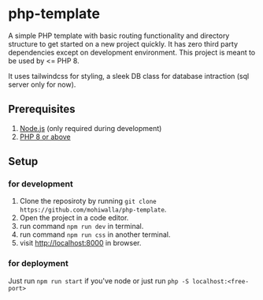 # php-template

A simple PHP template with basic routing functionality and directory structure to get started on a new project quickly. It has zero third party dependencies except on development environment. This project is meant to be used by <= PHP 8.

It uses tailwindcss for styling, a sleek DB class for database intraction (sql server only for now).

## Prerequisites

1. [Node.js](https://nodejs.org/) (only required during development)
2. [PHP 8 or above](https://www.php.net/)

## Setup

### for development

1. Clone the reposiroty by running `git clone https://github.com/mohiwalla/php-template`.
2. Open the project in a code editor.
3. run command `npm run dev` in terminal.
4. run command `npm run css` in another terminal.
5. visit [http://localhost:8000](http://localhost:8000) in browser.

### for deployment

Just run `npm run start` if you've node or just run `php -S localhost:<free-port>`
